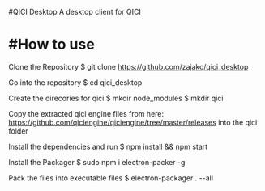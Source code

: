 #QICI Desktop
A desktop client for QICI

#How to use
======
Clone the Repository
$ git clone https://github.com/zajako/qici_desktop

Go into the repository
$ cd qici_desktop

Create the direcories for qici
$ mkdir node_modules
$ mkdir qici

Copy the extracted qici engine files from here: 
	https://github.com/qiciengine/qiciengine/tree/master/releases
into the qici folder

Install the dependencies and run
$ npm install && npm start

Install the Packager
$ sudo npm i electron-packer -g

Pack the files into executable files
$ electron-packager . --all